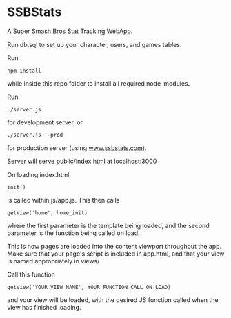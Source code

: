 SSBStats
========

A Super Smash Bros Stat Tracking WebApp.

Run db.sql to set up your character, users, and games tables.

Run 

```
npm install 
```

while inside this repo folder to install all required node_modules.

Run 

```
./server.js
``` 

for development server, or 

```
./server.js --prod
``` 

for production server (using www.ssbstats.com).

Server will serve public/index.html at localhost:3000

On loading index.html, 

```
init()
```

is called within js/app.js. This then calls

```
getView('home', home_init)
```

where the first parameter is the template being loaded, and the second parameter is the function being called on load.

This is how pages are loaded into the content viewport throughout the app. Make sure that your page's script is included in app.html, and that your view is named appropriately in views/

Call this function 

```
getView('YOUR_VIEW_NAME', YOUR_FUNCTION_CALL_ON_LOAD)
```

and your view will be loaded, with the desired JS function called when the view has finished loading.
